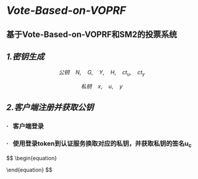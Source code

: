 # ***Vote-Based-on-VOPRF***

## 基于Vote-Based-on-VOPRF和SM2的投票系统



## ***1.密钥生成***

$$
\begin{equation}
	公钥\quad N,\quad G,\quad Y,\quad H,\quad ct_u,\quad ct_y
\end{equation}
$$

$$
\begin{equation}
私钥\quad x,\quad u,\quad y
\end{equation}
$$

## ***2.客户端注册并获取公钥***

### **·** &nbsp; 客户端登录

### **·** &nbsp; 使用登录token到认证服务换取对应的私钥，并获取私钥的签名u<sub>c</sub>

$$
\begin{equation}

\end{equation}
$$

